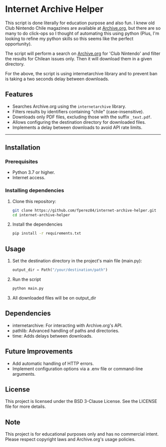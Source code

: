 # Internet Archive Helper

This script is done literally for education purpose and also fun. I knew old
Club Nintendo Chile magazines are available at [Archive.org](https://archive.org),
but there are so many to do click-ops so I thought of automating this using python
(Plus, I'm looking to refine my python skills so this seems like the perfect
opportunity).

The script will perform a search on [Archive.org](https://archive.org) for
'Club Nintendo' and filter the results for Chilean issues only. Then it will
download them in a given directory.

For the above, the script is using internetarchive library and to prevent ban
is taking a two seconds delay between downloads.

## Features

- Searches Archive.org using the `internetarchive` library.
- Filters results by identifiers containing "chile" (case-insensitive).
- Downloads only PDF files, excluding those with the suffix `_text.pdf`.
- Allows configuring the destination directory for downloaded files.
- Implements a delay between downloads to avoid API rate limits.

---

## Installation

### Prerequisites

- Python 3.7 or higher.
- Internet access.

### Installing dependencies

1. Clone this repository:

   ```bash
   git clone https://github.com/fperez84/internet-archive-helper.git
   cd internet-archive-helper
    ```

1. Install the dependencies

    ```bash
    pip install -r requirements.txt
    ```

## Usage

1. Set the destination directory in the project's main file (main.py):

    ```python
    output_dir = Path("/your/destination/path")
    ```

1. Run the script

    ```bash
    python main.py
    ```

1. All downloaded files will be on output_dir

## Dependencies

- internetarchive: For interacting with Archive.org's API.
- pathlib: Advanced handling of paths and directories.
- time: Adds delays between downloads.

## Future Improvements

- Add automatic handling of HTTP errors.
- Implement configuration options via a .env file or command-line arguments.

## License

This project is licensed under the BSD 3-Clause License. See the LICENSE file
for more details.

## Note

This project is for educational purposes only and has no commercial intent.
Please respect copyright laws and Archive.org's usage policies.
